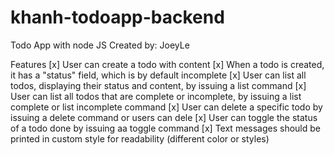 # khanh-todoapp-backend

Todo App with node JS
Created by: JoeyLe

Features
[x] User can create a todo with content
[x] When a todo is created, it has a "status" field, which is by default incomplete
[x] User can list all todos, displaying their status and content, by issuing a list command
[x] User can list all todos that are complete or incomplete, by issuing a list complete or list incomplete command
[x] User can delete a specific todo by issuing a delete <id> command or users can dele
[x] User can toggle the status of a todo done by issuing aa toggle <id> command
[x] Text messages should be printed in custom style for readability (different color or styles)
